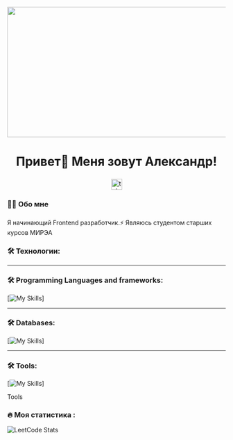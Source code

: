 <br clear="both">

<div align="center">
  <img height="300" width="600" src="https://user-images.githubusercontent.com/74038190/225813708-98b745f2-7d22-48cf-9150-083f1b00d6c9.gif"  />
</div>

###

<h1 align="center">Привет👋 Меня зовут Александр!</h1>

###

<div align="center">
  <a href="https://t.me/AlexsRyzh" target="_blank">
    <img src="https://img.shields.io/static/v1?message=Telegram&logo=telegram&label=&color=2CA5E0&logoColor=white&labelColor=&style=for-the-badge" height="25" alt="telegram logo"  />
  </a>
</div>

<h3 align="left">👩‍💻  Обо мне</h3>

###

<p align="left">Я начинающий Frontend разработчик.⚡ Являюсь студентом старших курсов МИРЭА</p>

<h3 align="left">🛠 Технологии:</h3>

---

<h3 align="left">🛠 Programming Languages and frameworks:</h3>

[![My Skills](https://skillicons.dev/icons?i=js,ts,react,vue,next,redux,webpack,vite,gulp,scss,tailwind,materialui,go,python,cpp,fastapi&perline=10)]

---

<h3 align="left">🛠 Databases:</h3>

[![My Skills](https://skillicons.dev/icons?i=postgres,mongodb,redis,)]

---
<h3 align="left">🛠 Tools:</h3>

[![My Skills](https://skillicons.dev/icons?i=graphql,kafka,kubernetes,figma,linux)]

Tools

<h3 align="left">🔥   Моя статистика :</h3>

![LeetCode Stats](https://leetcard.jacoblin.cool/red-fox?theme=dark&font=Red%20Hat%20Text)

###
